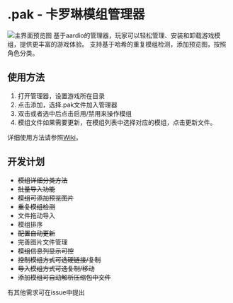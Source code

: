 # .pak - 卡罗琳模组管理器

![主界面预览图](https://github.com/5Jbgr/carolineModCtrl/blob/main/img/mainui.png)
基于aardio的管理器，玩家可以轻松管理、安装和卸载游戏模组，提供更丰富的游戏体验。
支持基于哈希的重复模组检测，添加预览图，按照角色分类。

## 使用方法

1. 打开管理器，设置游戏所在目录
2. 点击添加，选择.pak文件加入管理器
3. 双击或者选中后点击启用/禁用来操作模组
4. 模组文件如果需要更新，在模组列表中选择对应的模组，点击更新文件。

详细使用方法请参照[Wiki](https://github.com/5Jbgr/carolineModCtrl/wiki)。

## 开发计划

+ ~~模组详细分类方法~~
+ ~~批量导入功能~~
+ ~~模组可添加预览图片~~
+ ~~重复模组检测~~
+ 文件拖动导入
+ 模组排序
+ ~~配置自动更新~~
+ 完善图片文件管理
+ ~~模组信息列显示可控~~
+ ~~控制模组方式可选硬链接/复制~~
+ ~~导入模组方式可选复制/移动~~
+ ~~添加模组可自动解析压缩包中文件~~

有其他需求可在issue中提出
